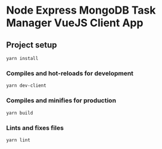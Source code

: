 # Node Express MongoDB Task Manager VueJS Client App

## Project setup

```
yarn install
```

### Compiles and hot-reloads for development

```
yarn dev-client
```

### Compiles and minifies for production

```
yarn build
```

### Lints and fixes files

```
yarn lint
```
